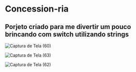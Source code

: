# Concession-ria

<h2>Porjeto criado para me divertir um pouco brincando com switch utilizando strings</h2>

![Captura de Tela (60)](https://user-images.githubusercontent.com/81782608/164543828-a647154c-ad45-48b2-85ba-a30f8553ca03.png)

![Captura de Tela (63)](https://user-images.githubusercontent.com/81782608/164544212-b549942d-d963-47fb-99c5-5e3fde1a29b4.png)

![Captura de Tela (62)](https://user-images.githubusercontent.com/81782608/164544334-1b04cba9-1ac2-4b24-a92e-91545bfecb2a.png)

